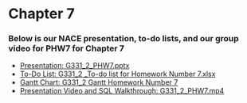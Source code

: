 # Chapter 7
### Below is our NACE presentation, to-do lists, and our group video for PHW7 for Chapter 7

- <a href="https://docs.google.com/presentation/d/1XWAzvdzCZxedVNWI9zSV28B8ptibJUSe/edit#slide=id.p1" rel="noopener noreferrer" target="_blank">Presentation: G331_2_PHW7.pptx</a>
- <a href="https://docs.google.com/spreadsheets/d/1lnktKZziVbZdW-fJKaRUlLuIAcq7tA2w/edit?usp=drive_link&ouid=110279204326290698012&rtpof=true&sd=true" rel="noopener noreferrer" target="_blank">To-Do List: G331_2 _To-do list for Homework Number 7.xlsx</a>
- <a href="https://cuny-my.sharepoint.com/:x:/g/personal/damaris_campos29_qmail_cuny_edu/EXgJOFf62YpEgBVQgJC5S_kB31vpPYPzmsn5crfzA9PTaA?e=KsyGzf" rel="noopener noreferrer" target="_blank">Gantt Chart: G331_2 Gantt Homework Number 7</a>
- <a href="https://drive.google.com/file/d/1KcIrqO6-eH2CPZ7yOn7CEsA9jx4tXM1Y/view?usp=drive_link" rel="noopener noreferrer" target="_blank">Presentation Video and SQL Walkthrough: G331_2_PHW7.mp4</a>
